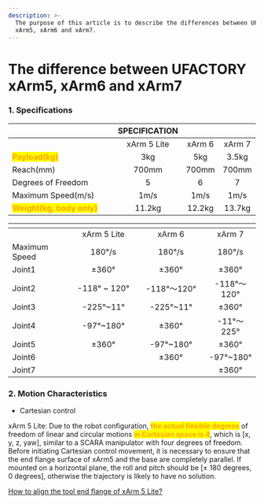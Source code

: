 ```yaml
---
description: >-
  The purpose of this article is to describe the differences between UFACTORY
  xArm5, xArm6 and xArm7.
---
```


# The difference between UFACTORY xArm5, xArm6 and xArm7

### 1. Specifications

<table data-header-hidden data-full-width="true"><thead><tr><th width="237"></th><th align="center">SPECIFICATION</th><th align="center"></th><th align="center"></th></tr></thead><tbody><tr><td></td><td align="center">xArm 5 Lite</td><td align="center">xArm 6</td><td align="center">xArm 7</td></tr><tr><td><mark style="color:orange;"><strong>Payload(kg)</strong></mark></td><td align="center">3kg</td><td align="center">5kg</td><td align="center">3.5kg</td></tr><tr><td>Reach(mm)</td><td align="center">700mm</td><td align="center">700mm</td><td align="center">700mm</td></tr><tr><td>Degrees of Freedom</td><td align="center">5</td><td align="center">6</td><td align="center">7</td></tr><tr><td>Maximum Speed(m/s)</td><td align="center">1m/s</td><td align="center">1m/s</td><td align="center">1m/s</td></tr><tr><td><mark style="color:orange;"><strong>Weight(kg, body only)</strong></mark></td><td align="center">11.2kg</td><td align="center">12.2kg</td><td align="center">13.7kg</td></tr></tbody></table>

<table data-header-hidden data-full-width="true"><thead><tr><th width="181"></th><th width="185" align="center"></th><th width="194" align="center"></th><th align="center"></th></tr></thead><tbody><tr><td></td><td align="center">xArm 5 Lite</td><td align="center">xArm 6</td><td align="center">xArm 7</td></tr><tr><td>Maximum Speed</td><td align="center">180°/s</td><td align="center">180°/s</td><td align="center">180°/s</td></tr><tr><td>Joint1</td><td align="center">±360°</td><td align="center">±360°</td><td align="center">±360°</td></tr><tr><td>Joint2</td><td align="center">-118° ~ 120°</td><td align="center">-118°～120°</td><td align="center">-118°～120°</td></tr><tr><td>Joint3</td><td align="center">-225°~11°</td><td align="center">-225°~11°</td><td align="center">±360°</td></tr><tr><td>Joint4</td><td align="center">-97°~180°</td><td align="center">±360°</td><td align="center">-11°～225°</td></tr><tr><td>Joint5</td><td align="center">±360°</td><td align="center">-97°~180°</td><td align="center">±360°</td></tr><tr><td>Joint6</td><td align="center"></td><td align="center">±360°</td><td align="center">-97°~180°</td></tr><tr><td>Joint7</td><td align="center"></td><td align="center"></td><td align="center">±360°</td></tr></tbody></table>

### 2. Motion Characteristics

* Cartesian control

xArm 5 Lite: Due to the robot configuration, <mark style="color:orange;">**the actual flexible degrees**</mark> of freedom of linear and circular motions <mark style="color:orange;">**in Cartesian space is 4**</mark>, which is \[x, y, z, yaw], similar to a SCARA manipulator with four degrees of freedom. Before initiating Cartesian control movement, it is necessary to ensure that the end flange surface of xArm5 and the base are completely parallel. If mounted on a horizontal plane, the roll and pitch should be \[± 180 degrees, 0 degrees], otherwise the trajectory is likely to have no solution.

[How to align the tool end flange of xArm 5 Lite?](../faq/how-to-align-the-tool-end-flange-of-xarm-5-lite.md)

